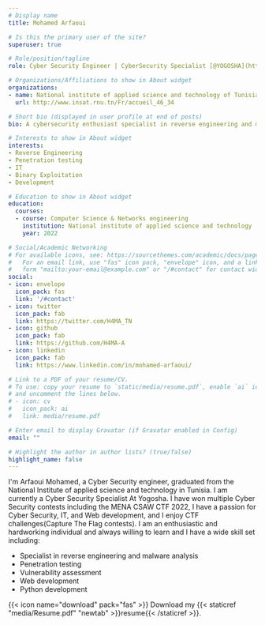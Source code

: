 ```yaml
---
# Display name
title: Mohamed Arfaoui

# Is this the primary user of the site?
superuser: true

# Role/position/tagline
role: Cyber Security Engineer | CyberSecurity Specialist [@YOGOSHA](https://yogosha.com/)

# Organizations/Affiliations to show in About widget
organizations:
- name: National institute of applied science and technology of Tunisia (INSAT)
  url: http://www.insat.rnu.tn/Fr/accueil_46_34

# Short bio (displayed in user profile at end of posts)
bio: A cybersecurity enthusiast specialist in reverse engineering and malware analysis.

# Interests to show in About widget
interests:
- Reverse Engineering
- Penetration testing
- IT
- Binary Exploitation
- Development

# Education to show in About widget
education:
  courses:
  - course: Computer Science & Networks engineering
    institution: National institute of applied science and technology
    year: 2022

# Social/Academic Networking
# For available icons, see: https://sourcethemes.com/academic/docs/page-builder/#icons
#   For an email link, use "fas" icon pack, "envelope" icon, and a link in the
#   form "mailto:your-email@example.com" or "/#contact" for contact widget.
social:
- icon: envelope
  icon_pack: fas
  link: '/#contact'
- icon: twitter
  icon_pack: fab
  link: https://twitter.com/H4MA_TN
- icon: github
  icon_pack: fab
  link: https://github.com/H4MA-A
- icon: linkedin
  icon_pack: fab
  link: https://www.linkedin.com/in/mohamed-arfaoui/

# Link to a PDF of your resume/CV.
# To use: copy your resume to `static/media/resume.pdf`, enable `ai` icons in `params.toml`, 
# and uncomment the lines below.
# - icon: cv
#   icon_pack: ai
#   link: media/resume.pdf

# Enter email to display Gravatar (if Gravatar enabled in Config)
email: ""

# Highlight the author in author lists? (true/false)
highlight_name: false
---
```

I'm Arfaoui Mohamed, a Cyber Security engineer, graduated from the National Institute of applied science and technology in Tunisia. I am currently a Cyber Security Specialist At Yogosha. I have won multiple Cyber Security contests including the MENA CSAW CTF 2022, I have a passion for Cyber Security, IT, and Web development, and I enjoy CTF challenges(Capture The Flag contests). I am an enthusiastic and hardworking individual and always willing to learn and I have a wide skill set including:
- Specialist in reverse engineering and malware analysis
- Penetration testing
- Vulnerability assessment
- Web development
- Python development


{{< icon name="download" pack="fas" >}} Download my {{< staticref "media/Resume.pdf" "newtab" >}}resume{{< /staticref >}}.
